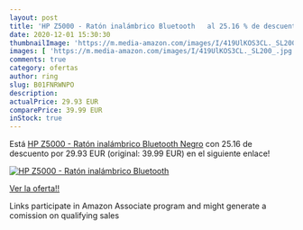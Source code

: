 ```yaml
---
layout: post
title: 'HP Z5000 - Ratón inalámbrico Bluetooth   al 25.16 % de descuento'
date: 2020-12-01 15:30:30
thumbnailImage: 'https://m.media-amazon.com/images/I/419UlKOS3CL._SL200_.jpg'
images: [ 'https://m.media-amazon.com/images/I/419UlKOS3CL._SL200_.jpg' ]
comments: true
category: ofertas
author: ring
slug: B01FNRWNPO
description:
actualPrice: 29.93 EUR
comparePrice: 39.99 EUR
inStock: true
---
```


Está [HP Z5000 - Ratón inalámbrico Bluetooth  Negro](https://www.amazon.es/dp/B01FNRWNPO/?tag=tolees-21) con 25.16 de descuento por 29.93 EUR (original: 39.99 EUR) en el siguiente enlace!

[![HP Z5000 - Ratón inalámbrico Bluetooth  ](https://m.media-amazon.com/images/I/419UlKOS3CL._SL200_.jpg)](https://www.amazon.es/dp/B01FNRWNPO/?tag=tolees-21)

[Ver la oferta!!](https://www.amazon.es/dp/B01FNRWNPO/?tag=tolees-21)

Links participate in Amazon Associate program and might generate a comission on qualifying sales


